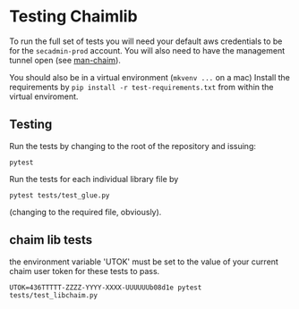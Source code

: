 # Testing Chaimlib
To run the full set of tests you will need your default aws credentials to be
for the `secadmin-prod` account.  You will also need to have the management
tunnel open (see [man-chaim](https://github.com/ConnectedHomes/man-chaim)).

You should also be in a virtual environment (`mkvenv ...` on a mac)
Install the requirements by `pip install -r test-requirements.txt` from within
the virtual enviroment.

## Testing
Run the tests by changing to the root of the repository and issuing:
```
pytest
```

Run the tests for each individual library file by
```
pytest tests/test_glue.py
```
(changing to the required file, obviously).

## chaim lib tests
the environment variable 'UTOK' must be set to the value of your current chaim
user token for these tests to pass.
```
UTOK=436TTTTT-ZZZZ-YYYY-XXXX-UUUUUUb08d1e pytest tests/test_libchaim.py
```
